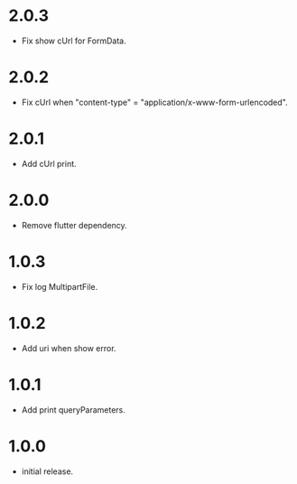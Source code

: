 # 2.0.3
* Fix show cUrl for FormData.

# 2.0.2
* Fix cUrl when "content-type" = "application/x-www-form-urlencoded".

# 2.0.1
* Add cUrl print.

# 2.0.0
* Remove flutter dependency.

# 1.0.3
* Fix log MultipartFile.

# 1.0.2
* Add uri when show error.

# 1.0.1
* Add print queryParameters.

# 1.0.0
* initial release.